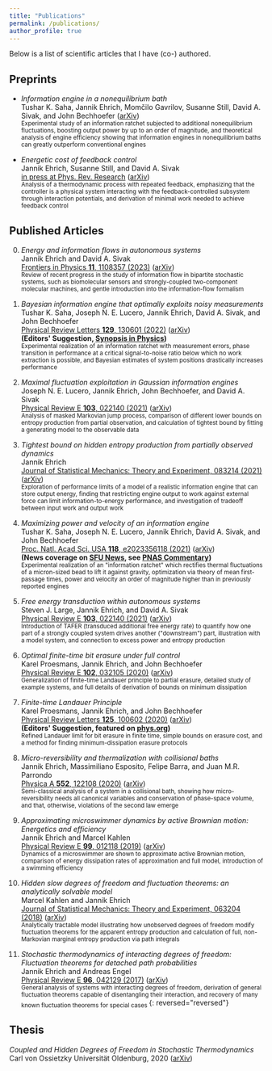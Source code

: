 ```yaml
---
title: "Publications"
permalink: /publications/
author_profile: true
---
```

Below is a list of scientific articles that I have (co-) authored.

<!---## Preprints
* *Maximal fluctuation exploitation in Gaussian information engines*\
	Joseph N. E. Lucero, Jannik Ehrich, John Bechhoefer, and David A. Sivak ([arXiv](https://arxiv.org/abs/2108.00092))\
	<sub> Exploration of performance limits of a model of a realistic information engine that can store output energy, finding that restricting engine output to work against external force can limit information-to-energy performance, and investigation of tradeoff between input work and output work</sub> -->
	
## Preprints
* *Information engine in a nonequilibrium bath*\
	Tushar K. Saha, Jannik Ehrich, Momčilo Gavrilov, Susanne Still, David A. Sivak, and John Bechhoefer ([arXiv](https://arxiv.org/abs/2208.00288))\
	<sub> Experimental study of an information ratchet subjected to additional nonequilibrium fluctuations, boosting output power by up to an order of magnitude, and theoretical analysis of engine efficiency showing that information engines in nonequilibrium baths can greatly outperform conventional engines</sub>

* *Energetic cost of feedback control*\
	Jannik Ehrich, Susanne Still, and David A. Sivak\
	[in press at Phys. Rev. Research](https://journals.aps.org/prresearch/accepted/e2075J05L66103020075520110364dcde19344b50) ([arXiv](https://arxiv.org/abs/2206.10793))\
	<sub> Analysis of a thermodynamic process with repeated feedback, emphasizing that the controller is a physical system interacting with the feedback-controlled subsystem through interaction potentials, and derivation of minimal work needed to achieve feedback control</sub>


## Published Articles

0. *Energy and information flows in autonomous systems*\
	Jannik Ehrich and David A. Sivak\
	[Frontiers in Physics **11**, 1108357 (2023)](https://www.frontiersin.org/articles/10.3389/fphy.2023.1108357/abstract) ([arXiv](https://arxiv.org/abs/2209.10644))\
	<sub> Review of recent progress in the study of information flow in bipartite stochastic systems, such as biomolecular sensors and strongly-coupled two-component molecular machines, and gentle introduction into the information-flow formalism</sub>

0. *Bayesian information engine that optimally exploits noisy measurements*\
	Tushar K. Saha, Joseph N. E. Lucero, Jannik Ehrich, David A. Sivak, and John Bechhoefer\
	[Physical Review Letters **129**, 130601 (2022)](https://doi.org/10.1103/PhysRevLett.129.130601) ([arXiv](https://arxiv.org/abs/2204.07310))\
	**(Editors' Suggestion, [Synopsis in Physics](https://physics.aps.org/articles/v15/s133))**\
	<sub> Experimental realization of an information ratchet with measurement errors, phase transition in performance at a critical signal-to-noise ratio below which no work extraction is possible, and Bayesian estimates of system positions drastically increases performance</sub>

0. *Maximal fluctuation exploitation in Gaussian information engines*\
	Joseph N. E. Lucero, Jannik Ehrich, John Bechhoefer, and David A. Sivak\
	[Physical Review E **103**, 022140 (2021)](https://doi.org/10.1103/PhysRevE.104.044122) ([arXiv](https://arxiv.org/abs/2108.00092))\
	<sub> Analysis of masked Markovian jump process, comparison of different lower bounds on entropy production from partial observation, and calculation of tightest bound by fitting a generating model to the observable data</sub>

0. *Tightest bound on hidden entropy production from partially observed dynamics*\
	Jannik Ehrich\
	[Journal of Statistical Mechanics: Theory and Experiment, 083214 (2021)](https://doi.org/10.1088/1742-5468/ac150e) ([arXiv](https://arxiv.org/abs/2105.08803))\
	<sub> Exploration of performance limits of a model of a realistic information engine that can store output energy, finding that restricting engine output to work against external force can limit information-to-energy performance, and investigation of tradeoff between input work and output work</sub>

0. *Maximizing power and velocity of an information engine*\
	Tushar K. Saha, Joseph N. E. Lucero, Jannik Ehrich, David A. Sivak, and John Bechhoefer\
	[Proc. Natl. Acad Sci. USA **118**, e2023356118 (2021)](https://www.pnas.org/content/118/20/e2023356118) ([arXiv](https://arxiv.org/abs/2011.05478))\
	**(News coverage on [SFU News](http://www.sfu.ca/sfunews/stories/2021/05/world-s-fastest-information-fuelled-engine-designed-by-sfu-resea.html?_ccCt=bvcv-2e95fe-4n516a-ddiegcx4), see [PNAS Commentary](https://www.pnas.org/content/118/26/e2108218118))**\
	<sub> Experimental realization of an "information ratchet" which rectifies thermal fluctuations of a micron-sized bead to lift it against gravity, optimization via theory of mean first-passage times, power and velocity an order of magnitude higher than in previously reported engines</sub>

0. *Free energy transduction within autonomous systems*\
	Steven J. Large, Jannik Ehrich, and David A. Sivak\
	[Physical Review E **103**, 022140 (2021)](https://doi.org/10.1103/PhysRevE.103.022140) ([arXiv](https://arxiv.org/abs/2008.03402))\
	<sub> Introduction of TAFER (transduced additional free energy rate) to quantify how one part of a strongly coupled system drives another ("downstream") part, illustration with a model system, and connection to excess power and entropy production </sub>

0. *Optimal finite-time bit erasure under full control*\
	Karel Proesmans, Jannik Ehrich, and John Bechhoefer\
	[Physical Review E **102**, 032105 (2020)](https://doi.org/10.1103/PhysRevE.102.032105) ([arXiv](https://arxiv.org/abs/2006.03240))\
	<sub> Generalization of finite-time Landauer principle to partial erasure, detailed study of example systems, and full details of derivation of bounds on minimum dissipation </sub> 
	
0. *Finite-time Landauer Principle*\
	Karel Proesmans, Jannik Ehrich, and John Bechhoefer\
	[Physical Review Letters **125**, 100602 (2020)](https://doi.org/10.1103/PhysRevLett.125.100602) ([arXiv](https://arxiv.org/abs/2006.03242))\
	**(Editors' Suggestion, featured on [phys.org](https://phys.org/news/2020-10-protocol-minimize-thermodynamic-erasing-bit.html))**\
	<sub> Refined Landauer limit for bit erasure in finite time, simple bounds on erasure cost, and a method for finding minimum-dissipation erasure protocols</sub>
	
0. *Micro-reversibility and thermalization with collisional baths*\
	Jannik Ehrich, Massimiliano Esposito, Felipe Barra, and Juan M.R. Parrondo\
	[Physica A **552**, 122108 (2020)](https://doi.org/10.1016/j.physa.2019.122108) ([arXiv](https://arxiv.org/abs/1904.07931))\
	<sub> Semi-classical analysis of a system in a collisional bath, showing how micro-reversibility needs all canonical variables and conservation of phase-space volume, and that, otherwise, violations of the second law emerge</sub> 

0. *Approximating microswimmer dynamics by active Brownian motion: Energetics and efficiency*\
	Jannik Ehrich and Marcel Kahlen\
	[Physical Review E **99**, 012118 (2019)](https://doi.org/10.1103/PhysRevE.99.012118) ([arXiv](https://arxiv.org/abs/1809.07235))\
	<sub> Dynamics of a microswimmer are shown to approximate active Brownian motion, comparison of energy dissipation rates of approximation and full model, introduction of a swimming efficiency  </sub> 

0. *Hidden slow degrees of freedom and fluctuation theorems: an analytically solvable model*\
	Marcel Kahlen and Jannik Ehrich\
	[Journal of Statistical Mechanics: Theory and Experiment, 063204 (2018)](https://doi.org/10.1088/1742-5468/aac2fd) ([arXiv](https://arxiv.org/abs/1803.04740))\
	<sub> Analytically tractable model illustrating how unobserved degrees of freedom modify fluctuation theorems for the apparent entropy production and calculation of full, non-Markovian marginal entropy production via path integrals </sub> 

0. *Stochastic thermodynamics of interacting degrees of freedom: Fluctuation theorems for detached path probabilities*\
	Jannik Ehrich and Andreas Engel\
	[Physical Review E **96**, 042129 (2017)](https://doi.org/10.1103/PhysRevE.96.042129) ([arXiv](https://arxiv.org/abs/1707.07434))\
	<sub> General analysis of systems with interacting degrees of freedom, derivation of general fluctuation theorems capable of disentangling their interaction, and recovery of many known fluctuation theorems for special cases </sub> 
{: reversed="reversed"}

## Thesis
*Coupled and Hidden Degrees of Freedom in Stochastic Thermodynamics*\
	Carl von Ossietzky Universität Oldenburg, 2020 ([arXiv](https://arxiv.org/abs/2007.15223))
